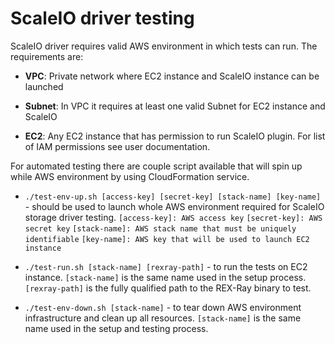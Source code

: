 # ScaleIO driver testing

ScaleIO driver requires valid AWS environment in which tests can run. The
requirements are:

* **VPC**: Private network where EC2 instance and ScaleIO instance can be launched

* **Subnet**: In VPC it requires at least one valid Subnet for EC2 instance and
  ScaleIO

* **EC2**: Any EC2 instance that has permission to run ScaleIO plugin. For list of
  IAM permissions see user documentation.

For automated testing there are couple script available that will spin up
while AWS environment by using CloudFormation service.

* `./test-env-up.sh [access-key] [secret-key] [stack-name] [key-name]` -
  should be used to launch whole AWS environment required for ScaleIO storage
  driver testing.
  `[access-key]: AWS access key`
  `[secret-key]: AWS secret key`
  `[stack-name]: AWS stack name that must be uniquely identifiable`
  `[key-name]: AWS key that will be used to launch EC2 instance`

* `./test-run.sh [stack-name] [rexray-path]` - to run the tests on EC2 instance.
  `[stack-name]` is the same name used in the setup process.
  `[rexray-path]` is the fully qualified path to the REX-Ray binary to test.

* `./test-env-down.sh [stack-name]` - to tear down AWS environment infrastructure
  and clean up all resources.
  `[stack-name]` is the same name used in the setup and testing process.

